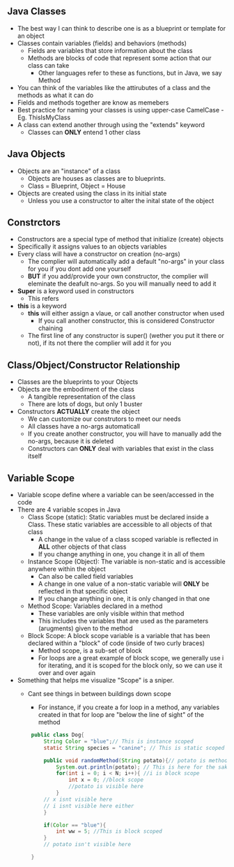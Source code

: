 ## Java Classes
- The best way I can think to describe one is as a blueprint or template for an object
- Classes contain variables (fields) and behaviors (methods)
    - Fields are variables that store information about the class
    - Methods are blocks of code that represent some action that our class can take
        - Other languages refer to these as functions, but in Java, we say Method
- You can think of the variables like the attirubutes of a class and the methods as what it can do
- Fields and methods together are know as memebers
- Best practice for naming your classes is using upper-case CamelCase
    -Eg. ThisIsMyClass
- A class can extend another through using the "extends" keyword
    - Classes can **ONLY** entend 1 other class

## Java Objects
- Objects are an "instance" of a class
    - Objects are houses as classes are to blueprints. 
    - Class = Blueprint, Object = House
- Objects are created using the class in its initial state
    - Unless you use a constructor to alter the inital state of the object

## Constrctors
- Constructors are a special type of method that initialize (create) objects
- Specifically it assigns values to an objects variables
- Every class will have a constructor on creation (no-args)
    - The complier will automatically add a default "no-args" in your class for you if you dont add one yourself
    - **BUT** if you add/provide your own constructor, the complier will eleminate the deafult no-args. So you will manually need to add it
- **Super** is a keyword used in constructors
    - This refers 
- **this** is a keyword
    - **this** will either assign a vlaue, or call another constructor when used
        - If you call another constructor, this is considered Constructor chaining
    - The first line of any constructor is super() (wether you put it there or not), if its not there the complier will add it for you




## Class/Object/Constructor Relationship
- Classes are the blueprints to your Objects
- Objects are the embodiment of the class
    - A tangible representation of the class
    - There are lots of dogs, but only 1 buster
- Constructors **ACTUALLY** create the object
    - We can customize our construtors to meet our needs
    - All classes have a no-args automaticall
    - If you create another constructor, you will have to manually add the no-args, because it is deleted
    - Constructors can **ONLY** deal with variables that exist in the class itself
    
## Variable Scope
- Variable scope define where a variable can be seen/accessed in the code
- There are 4 variable scopes in Java
    - Class Scope (static): Static variables must be declared inside a Class. These static variables are accessible to all objects of that class
        - A change in the value of a class scoped variable is reflected in **ALL** other objects of that class
        - If you change anything in one, you change it in all of them
    - Instance Scope (Object): The variable is non-static and is accessible anywhere within the object
        - Can also be called field variables
        - A change in one value of a non-static variable will **ONLY** be reflected in that specific object
        - If you change anything in one, it is only changed in that one
    - Method Scope: Variables declared in a method
        - These variables are only visible within that method
        - This includes the variables that are used as the parameters (arugments) given to the method
    - Block Scope: A block scope variable is a variable that has been declared within a "block" of code (inside of two curly braces)
        - Method scope, is a sub-set of block
        - For loops are a great example of block scope, we generally use i for iterating, and it is scoped for the block only, so we can use it over and over again
- Something that helps me visualize "Scope" is a sniper. 
    - Cant see things in between buildings down scope
        - For instance, if you create a for loop in a method, any variables created in that for loop are "below the line of sight" of the method

       ```java 
        public class Dog{
            String Color = "blue";// This is instance scoped
            static String species = "canine"; // This is static scoped

            public void randomMethod(String potato){// potato is method scope (technically block scope)
                System.out.println(potato); // This is here for the sake of using the variable potato
                for(int i = 0; i < N; i++){ //i is block scope
                    int x = 0; //block scope
                    //potato is visible here
                }
            // x isnt visible here
            // i isnt visible here either
            }

            if(Color == "blue"){
                int ww = 5; //This is block scoped
            }
            // potato isn't visible here

        }
        ```
